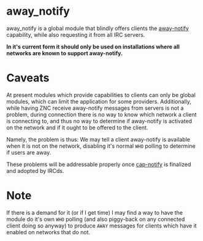 away_notify
===========

away_notify is a global module that blindly offers clients the [away-notify](https://github.com/ircv3/ircv3-specifications/blob/master/extensions/away-notify-3.1) capability, while also requesting it from all IRC servers.

**In it's current form it should only be used on installations where all networks are known to support away-notify.**

Caveats
=

At present modules which provide capabilities to clients can only be global modules, which can limit the application for some providers.  Additionally, while having ZNC receive away-notify messages from servers is not a problem, during connection there is no way to know which network a client is connecting to, and thus no way to determine if away-notify is activated on the network and if it ought to be offered to the client.

Namely, the problem is thus: We may tell a client away-notify is available when it is not on the network, disabling it's normal `WHO` polling to determine if users are away.

These problems will be addressable properly once [cap-notify](https://github.com/ircv3/ircv3-specifications/blob/master/extensions/cap-notify-3.2.md) is finalized and adopted by IRCds.

Note
=
If there is a demand for it (or if I get time) I may find a way to have the module do it's own `WHO` polling (and also piggy-back on any connected client doing so anyway) to produce `AWAY` messages for clients which have it enabled on networks that do not.